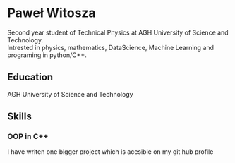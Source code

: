 # Paweł Witosza
Second year student of Technical Physics at AGH University of Science and Technology.  
Intrested in physics, mathematics, DataScience, Machine Learning and programing in python/C++.

## Education
 AGH University of Science and Technology

## Skills
### OOP in C++
I have writen one bigger project which is acesible on my git hub profile
